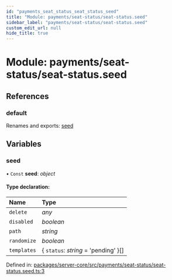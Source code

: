 ```yaml
---
id: "payments_seat_status_seat_status_seed"
title: "Module: payments/seat-status/seat-status.seed"
sidebar_label: "payments/seat-status/seat-status.seed"
custom_edit_url: null
hide_title: true
---
```


# Module: payments/seat-status/seat-status.seed

## References

### default

Renames and exports: [seed](payments_seat_status_seat_status_seed.md#seed)

## Variables

### seed

• `Const` **seed**: *object*

#### Type declaration:

Name | Type |
:------ | :------ |
`delete` | *any* |
`disabled` | *boolean* |
`path` | *string* |
`randomize` | *boolean* |
`templates` | { `status`: *string* = 'pending' }[] |

Defined in: [packages/server-core/src/payments/seat-status/seat-status.seed.ts:3](https://github.com/xr3ngine/xr3ngine/blob/77d12cea0/packages/server-core/src/payments/seat-status/seat-status.seed.ts#L3)
